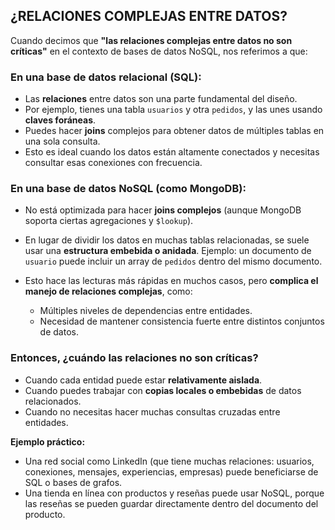 

## ¿RELACIONES COMPLEJAS ENTRE DATOS?

Cuando decimos que **"las relaciones complejas entre datos no son críticas"** en el contexto de bases de datos NoSQL, nos referimos a que:

### En una base de datos relacional (SQL):

* Las **relaciones** entre datos son una parte fundamental del diseño.
* Por ejemplo, tienes una tabla `usuarios` y otra `pedidos`, y las unes usando **claves foráneas**.
* Puedes hacer **joins** complejos para obtener datos de múltiples tablas en una sola consulta.
* Esto es ideal cuando los datos están altamente conectados y necesitas consultar esas conexiones con frecuencia.

### En una base de datos NoSQL (como MongoDB):

* No está optimizada para hacer **joins complejos** (aunque MongoDB soporta ciertas agregaciones y `$lookup`).
* En lugar de dividir los datos en muchas tablas relacionadas, se suele usar una **estructura embebida o anidada**.
  Ejemplo: un documento de `usuario` puede incluir un array de `pedidos` dentro del mismo documento.
* Esto hace las lecturas más rápidas en muchos casos, pero **complica el manejo de relaciones complejas**, como:

  * Múltiples niveles de dependencias entre entidades.
  * Necesidad de mantener consistencia fuerte entre distintos conjuntos de datos.

### Entonces, ¿cuándo las relaciones no son críticas?

* Cuando cada entidad puede estar **relativamente aislada**.
* Cuando puedes trabajar con **copias locales o embebidas** de datos relacionados.
* Cuando no necesitas hacer muchas consultas cruzadas entre entidades.

**Ejemplo práctico:**

* Una red social como LinkedIn (que tiene muchas relaciones: usuarios, conexiones, mensajes, experiencias, empresas) puede beneficiarse de SQL o bases de grafos.
* Una tienda en línea con productos y reseñas puede usar NoSQL, porque las reseñas se pueden guardar directamente dentro del documento del producto.
